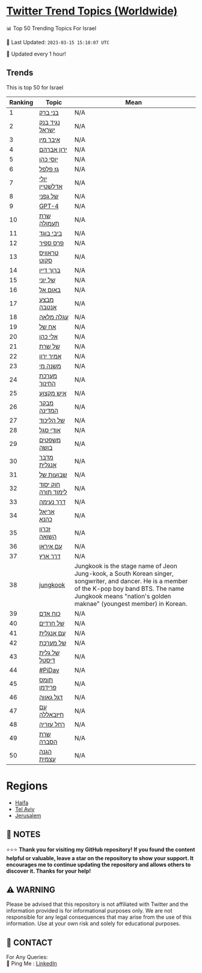 [Twitter Trend Topics (Worldwide)](https://github.com/ErcinDedeoglu/Twitter-Trend-Topics)
==========


📊 Top 50 Trending Topics For Israel

📆 Last Updated: `2023-03-15 15:18:07 UTC`

🔧 Updated every 1 hour!


## Trends

This is top 50 for Israel

| Ranking | Topic | Mean |
| ------- | ------------ | ------------ |
| 1 | [בני ברק](http://twitter.com/search?q=%d7%91%d7%a0%d7%99+%d7%91%d7%a8%d7%a7) | N/A |
| 2 | [נגיד בנק ישראל](http://twitter.com/search?q=%d7%a0%d7%92%d7%99%d7%93+%d7%91%d7%a0%d7%a7+%d7%99%d7%a9%d7%a8%d7%90%d7%9c) | N/A |
| 3 | [איבר מין](http://twitter.com/search?q=%d7%90%d7%99%d7%91%d7%a8+%d7%9e%d7%99%d7%9f) | N/A |
| 4 | [ירון אברהם](http://twitter.com/search?q=%d7%99%d7%a8%d7%95%d7%9f+%d7%90%d7%91%d7%a8%d7%94%d7%9d) | N/A |
| 5 | [יוסי כהן](http://twitter.com/search?q=%d7%99%d7%95%d7%a1%d7%99+%d7%9b%d7%94%d7%9f) | N/A |
| 6 | [גז פלפל](http://twitter.com/search?q=%d7%92%d7%96+%d7%a4%d7%9c%d7%a4%d7%9c) | N/A |
| 7 | [יולי אדלשטיין](http://twitter.com/search?q=%d7%99%d7%95%d7%9c%d7%99+%d7%90%d7%93%d7%9c%d7%a9%d7%98%d7%99%d7%99%d7%9f) | N/A |
| 8 | [של גפני](http://twitter.com/search?q=%d7%a9%d7%9c+%d7%92%d7%a4%d7%a0%d7%99) | N/A |
| 9 | [GPT-4](http://twitter.com/search?q=GPT-4) | N/A |
| 10 | [שרת תעמולה](http://twitter.com/search?q=%d7%a9%d7%a8%d7%aa+%d7%aa%d7%a2%d7%9e%d7%95%d7%9c%d7%94) | N/A |
| 11 | [ביבי בוגד](http://twitter.com/search?q=%d7%91%d7%99%d7%91%d7%99+%d7%91%d7%95%d7%92%d7%93) | N/A |
| 12 | [פרס ספיר](http://twitter.com/search?q=%d7%a4%d7%a8%d7%a1+%d7%a1%d7%a4%d7%99%d7%a8) | N/A |
| 13 | [טראוויס סקוט](http://twitter.com/search?q=%d7%98%d7%a8%d7%90%d7%95%d7%95%d7%99%d7%a1+%d7%a1%d7%a7%d7%95%d7%98) | N/A |
| 14 | [ברוך דיין](http://twitter.com/search?q=%d7%91%d7%a8%d7%95%d7%9a+%d7%93%d7%99%d7%99%d7%9f) | N/A |
| 15 | [של יוני](http://twitter.com/search?q=%d7%a9%d7%9c+%d7%99%d7%95%d7%a0%d7%99) | N/A |
| 16 | [באום אל](http://twitter.com/search?q=%d7%91%d7%90%d7%95%d7%9d+%d7%90%d7%9c) | N/A |
| 17 | [מבצע אנטבה](http://twitter.com/search?q=%d7%9e%d7%91%d7%a6%d7%a2+%d7%90%d7%a0%d7%98%d7%91%d7%94) | N/A |
| 18 | [עגלה מלאה](http://twitter.com/search?q=%d7%a2%d7%92%d7%9c%d7%94+%d7%9e%d7%9c%d7%90%d7%94) | N/A |
| 19 | [אח של](http://twitter.com/search?q=%d7%90%d7%97+%d7%a9%d7%9c) | N/A |
| 20 | [אלי כהן](http://twitter.com/search?q=%d7%90%d7%9c%d7%99+%d7%9b%d7%94%d7%9f) | N/A |
| 21 | [של שרת](http://twitter.com/search?q=%d7%a9%d7%9c+%d7%a9%d7%a8%d7%aa) | N/A |
| 22 | [אמיר ירון](http://twitter.com/search?q=%d7%90%d7%9e%d7%99%d7%a8+%d7%99%d7%a8%d7%95%d7%9f) | N/A |
| 23 | [משנה מי](http://twitter.com/search?q=%d7%9e%d7%a9%d7%a0%d7%94+%d7%9e%d7%99) | N/A |
| 24 | [מערכת החינוך](http://twitter.com/search?q=%d7%9e%d7%a2%d7%a8%d7%9b%d7%aa+%d7%94%d7%97%d7%99%d7%a0%d7%95%d7%9a) | N/A |
| 25 | [איש מקצוע](http://twitter.com/search?q=%d7%90%d7%99%d7%a9+%d7%9e%d7%a7%d7%a6%d7%95%d7%a2) | N/A |
| 26 | [מבקר המדינה](http://twitter.com/search?q=%d7%9e%d7%91%d7%a7%d7%a8+%d7%94%d7%9e%d7%93%d7%99%d7%a0%d7%94) | N/A |
| 27 | [של הליכוד](http://twitter.com/search?q=%d7%a9%d7%9c+%d7%94%d7%9c%d7%99%d7%9b%d7%95%d7%93) | N/A |
| 28 | [אודי סגל](http://twitter.com/search?q=%d7%90%d7%95%d7%93%d7%99+%d7%a1%d7%92%d7%9c) | N/A |
| 29 | [משפטים בושה](http://twitter.com/search?q=%d7%9e%d7%a9%d7%a4%d7%98%d7%99%d7%9d+%d7%91%d7%95%d7%a9%d7%94) | N/A |
| 30 | [מדבר אנגלית](http://twitter.com/search?q=%d7%9e%d7%93%d7%91%d7%a8+%d7%90%d7%a0%d7%92%d7%9c%d7%99%d7%aa) | N/A |
| 31 | [שבועות של](http://twitter.com/search?q=%d7%a9%d7%91%d7%95%d7%a2%d7%95%d7%aa+%d7%a9%d7%9c) | N/A |
| 32 | [חוק יסוד לימוד תורה](http://twitter.com/search?q=%d7%97%d7%95%d7%a7+%d7%99%d7%a1%d7%95%d7%93+%d7%9c%d7%99%d7%9e%d7%95%d7%93+%d7%aa%d7%95%d7%a8%d7%94) | N/A |
| 33 | [דרך נעימה](http://twitter.com/search?q=%d7%93%d7%a8%d7%9a+%d7%a0%d7%a2%d7%99%d7%9e%d7%94) | N/A |
| 34 | [אריאל כהנא](http://twitter.com/search?q=%d7%90%d7%a8%d7%99%d7%90%d7%9c+%d7%9b%d7%94%d7%a0%d7%90) | N/A |
| 35 | [זכרון השואה](http://twitter.com/search?q=%d7%96%d7%9b%d7%a8%d7%95%d7%9f+%d7%94%d7%a9%d7%95%d7%90%d7%94) | N/A |
| 36 | [עם איראן](http://twitter.com/search?q=%d7%a2%d7%9d+%d7%90%d7%99%d7%a8%d7%90%d7%9f) | N/A |
| 37 | [דרך ארץ](http://twitter.com/search?q=%d7%93%d7%a8%d7%9a+%d7%90%d7%a8%d7%a5) | N/A |
| 38 | [jungkook](http://twitter.com/search?q=jungkook) | Jungkook is the stage name of Jeon Jung-kook, a South Korean singer, songwriter, and dancer. He is a member of the K-pop boy band BTS. The name Jungkook means "nation's golden maknae" (youngest member) in Korean. |
| 39 | [כוח אדם](http://twitter.com/search?q=%d7%9b%d7%95%d7%97+%d7%90%d7%93%d7%9d) | N/A |
| 40 | [של חרדים](http://twitter.com/search?q=%d7%a9%d7%9c+%d7%97%d7%a8%d7%93%d7%99%d7%9d) | N/A |
| 41 | [עם אנגלית](http://twitter.com/search?q=%d7%a2%d7%9d+%d7%90%d7%a0%d7%92%d7%9c%d7%99%d7%aa) | N/A |
| 42 | [של מערכת](http://twitter.com/search?q=%d7%a9%d7%9c+%d7%9e%d7%a2%d7%a8%d7%9b%d7%aa) | N/A |
| 43 | [של גלית דיסטל](http://twitter.com/search?q=%d7%a9%d7%9c+%d7%92%d7%9c%d7%99%d7%aa+%d7%93%d7%99%d7%a1%d7%98%d7%9c) | N/A |
| 44 | [#PiDay](http://twitter.com/search?q=%23PiDay) | N/A |
| 45 | [תומס פרידמן](http://twitter.com/search?q=%d7%aa%d7%95%d7%9e%d7%a1+%d7%a4%d7%a8%d7%99%d7%93%d7%9e%d7%9f) | N/A |
| 46 | [דגל גאווה](http://twitter.com/search?q=%d7%93%d7%92%d7%9c+%d7%92%d7%90%d7%95%d7%95%d7%94) | N/A |
| 47 | [עם חיזבאללה](http://twitter.com/search?q=%d7%a2%d7%9d+%d7%97%d7%99%d7%96%d7%91%d7%90%d7%9c%d7%9c%d7%94) | N/A |
| 48 | [רחל עזריה](http://twitter.com/search?q=%d7%a8%d7%97%d7%9c+%d7%a2%d7%96%d7%a8%d7%99%d7%94) | N/A |
| 49 | [שרת הסברה](http://twitter.com/search?q=%d7%a9%d7%a8%d7%aa+%d7%94%d7%a1%d7%91%d7%a8%d7%94) | N/A |
| 50 | [הגנה עצמית](http://twitter.com/search?q=%d7%94%d7%92%d7%a0%d7%94+%d7%a2%d7%a6%d7%9e%d7%99%d7%aa) | N/A |



# Regions

* [Haifa](</Israel/Haifa.md>)
* [Tel Aviv](</Israel/Tel Aviv.md>)
* [Jerusalem](</Israel/Jerusalem.md>)



## 📝 NOTES

⭐⭐⭐ **Thank you for visiting my GitHub repository! If you found the content helpful or valuable, leave a star on the repository to show your support. It encourages me to continue updating the repository and allows others to discover it. Thanks for your help!**


## ⚠️ WARNING

Please be advised that this repository is not affiliated with Twitter and the information provided is for informational purposes only. We are not responsible for any legal consequences that may arise from the use of this information. Use at your own risk and solely for educational purposes.


## 📨 CONTACT

 For Any Queries:  
            🏓 Ping Me : [LinkedIn](https://www.linkedin.com/in/ercindedeoglu/)
